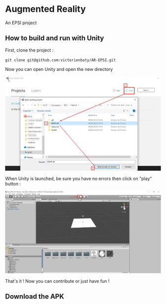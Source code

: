# Augmented Reality

An EPSI project

## How to build and run with Unity

First, clone the project :

`git clone git@github.com:victorienbaty/AR-EPSI.git`

Now you can open Unity and open the new directory

![Open project in Unity](ressource/documentation/open_project.png)

When Unity is launched, be sure you have no errors then click on "play" button :

![Run project in Unity](ressource/documentation/run_unity.png)

That's it ! Now you can contribute or just have fun !

## Download the APK

